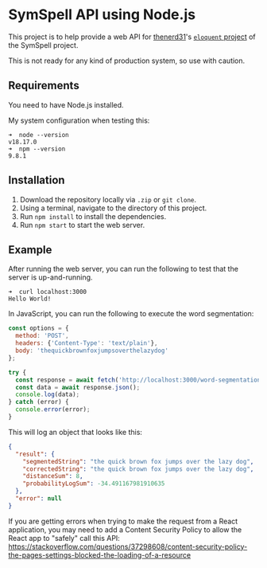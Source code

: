# SymSpell API using Node.js

This project is to help provide a web API for [thenerd31](https://github.com/thenerd31)'s [`eloquent` project](https://github.com/thenerd31/eloquent) of the SymSpell project.

This is not ready for any kind of production system, so use with caution.

## Requirements

You need to have Node.js installed.

My system configuration when testing this:
```
➜  node --version
v18.17.0
➜  npm --version
9.8.1
```

## Installation

1. Download the repository locally via `.zip` or `git clone`.
2. Using a terminal, navigate to the directory of this project.
3. Run `npm install` to install the dependencies.
4. Run `npm start` to start the web server.

## Example

After running the web server, you can run the following to test that the server is up-and-running.

```
➜  curl localhost:3000
Hello World!
```

In JavaScript, you can run the following to execute the word segmentation:

```javascript
const options = {
  method: 'POST',
  headers: {'Content-Type': 'text/plain'},
  body: 'thequickbrownfoxjumpsoverthelazydog'
};

try {
  const response = await fetch('http://localhost:3000/word-segmentation');
  const data = await response.json();
  console.log(data);
} catch (error) {
  console.error(error);
}
```

This will log an object that looks like this:

```json
{
  "result": {
    "segmentedString": "the quick brown fox jumps over the lazy dog",
    "correctedString": "the quick brown fox jumps over the lazy dog",
    "distanceSum": 8,
    "probabilityLogSum": -34.491167981910635
  },
  "error": null
}
```

If you are getting errors when trying to make the request from a React application, you may need to add a Content Security Policy to allow the React app to "safely" call this API: https://stackoverflow.com/questions/37298608/content-security-policy-the-pages-settings-blocked-the-loading-of-a-resource
